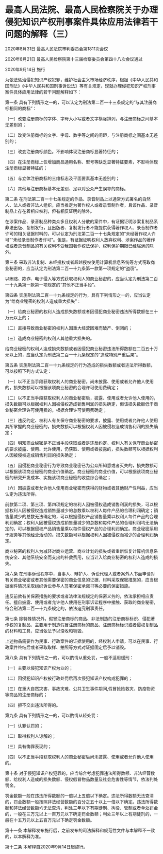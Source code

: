 # 最高人民法院、最高人民检察院关于办理侵犯知识产权刑事案件具体应用法律若干问题的解释（三）

2020年8月31日 最高人民法院审判委员会第1811次会议

2020年8月21日 最高人民检察院第十三届检察委员会第四十八次会议通过

2020年9月14日 施行

<!-- INFO END -->

为依法惩治侵犯知识产权犯罪，维护社会主义市场经济秩序，根据《中华人民共和国刑法》《中华人民共和国刑事诉讼法》等有关规定，现就办理侵犯知识产权刑事案件具体应用法律的若干问题解释如下：

第一条 具有下列情形之一的，可以认定为刑法第二百一十三条规定的“与其注册商标相同的商标”：

（一）改变注册商标的字体、字母大小写或者文字横竖排列，与注册商标之间基本无差别的；

（二）改变注册商标的文字、字母、数字等之间的间距，与注册商标之间基本无差别的；

（三）改变注册商标颜色，不影响体现注册商标显著特征的；

（四）在注册商标上仅增加商品通用名称、型号等缺乏显著特征要素，不影响体现注册商标显著特征的；

（五）与立体注册商标的三维标志及平面要素基本无差别的；

（六）其他与注册商标基本无差别、足以对公众产生误导的商标。

第二条 在刑法第二百一十七条规定的作品、录音制品上以通常方式署名的自然人、法人或者非法人组织，应当推定为著作权人或者录音制作者，且该作品、录音制品上存在着相应权利，但有相反证明的除外。

在涉案作品、录音制品种类众多且权利人分散的案件中，有证据证明涉案复制品系非法出版、复制发行，且出版者、复制发行者不能提供获得著作权人、录音制作者许可的相关证据材料的，可以认定为刑法第二百一十七条规定的“未经著作权人许可”“未经录音制作者许可”。但是，有证据证明权利人放弃权利、涉案作品的著作权或者录音制品的有关权利不受我国著作权法保护、权利保护期限已经届满的除外。

第三条 采取非法复制、未经授权或者超越授权使用计算机信息系统等方式窃取商业秘密的，应当认定为刑法第二百一十九条第一款第一项规定的“盗窃”。

以贿赂、欺诈、电子侵入等方式获取权利人的商业秘密的，应当认定为刑法第二百一十九条第一款第一项规定的“其他不正当手段”。

第四条 实施刑法第二百一十九条规定的行为，具有下列情形之一的，应当认定为“给商业秘密的权利人造成重大损失”：

（一）给商业秘密的权利人造成损失数额或者因侵犯商业秘密违法所得数额在三十万元以上的；

（二）直接导致商业秘密的权利人因重大经营困难而破产、倒闭的；

（三）造成商业秘密的权利人其他重大损失的。

给商业秘密的权利人造成损失数额或者因侵犯商业秘密违法所得数额在二百五十万元以上的，应当认定为刑法第二百一十九条规定的“造成特别严重后果”。

第五条 实施刑法第二百一十九条规定的行为造成的损失数额或者违法所得数额，可以按照下列方式认定：

（一）以不正当手段获取权利人的商业秘密，尚未披露、使用或者允许他人使用的，损失数额可以根据该项商业秘密的合理许可使用费确定；

（二）以不正当手段获取权利人的商业秘密后，披露、使用或者允许他人使用的，损失数额可以根据权利人因被侵权造成销售利润的损失确定，但该损失数额低于商业秘密合理许可使用费的，根据合理许可使用费确定；

（三）违反约定、权利人有关保守商业秘密的要求，披露、使用或者允许他人使用其所掌握的商业秘密的，损失数额可以根据权利人因被侵权造成销售利润的损失确定；

（四）明知商业秘密是不正当手段获取或者是违反约定、权利人有关保守商业秘密的要求披露、使用、允许使用，仍获取、使用或者披露的，损失数额可以根据权利人因被侵权造成销售利润的损失确定；

（五）因侵犯商业秘密行为导致商业秘密已为公众所知悉或者灭失的，损失数额可以根据该项商业秘密的商业价值确定。商业秘密的商业价值，可以根据该项商业秘密的研究开发成本、实施该项商业秘密的收益综合确定；

（六）因披露或者允许他人使用商业秘密而获得的财物或者其他财产性利益，应当认定为违法所得。

前款第二项、第三项、第四项规定的权利人因被侵权造成销售利润的损失，可以根据权利人因被侵权造成销售量减少的总数乘以权利人每件产品的合理利润确定；销售量减少的总数无法确定的，可以根据侵权产品销售量乘以权利人每件产品的合理利润确定；权利人因被侵权造成销售量减少的总数和每件产品的合理利润均无法确定的，可以根据侵权产品销售量乘以每件侵权产品的合理利润确定。商业秘密系用于服务等其他经营活动的，损失数额可以根据权利人因被侵权而减少的合理利润确定。

商业秘密的权利人为减轻对商业运营、商业计划的损失或者重新恢复计算机信息系统安全、其他系统安全而支出的补救费用，应当计入给商业秘密的权利人造成的损失。

第六条 在刑事诉讼程序中，当事人、辩护人、诉讼代理人或者案外人书面申请对有关商业秘密或者其他需要保密的商业信息的证据、材料采取保密措施的，应当根据案件情况采取组织诉讼参与人签署保密承诺书等必要的保密措施。

违反前款有关保密措施的要求或者法律法规规定的保密义务的，依法承担相应责任。擅自披露、使用或者允许他人使用在刑事诉讼程序中接触、获取的商业秘密，符合刑法第二百一十九条规定的，依法追究刑事责任。

第七条 除特殊情况外，假冒注册商标的商品、非法制造的注册商标标识、侵犯著作权的复制品、主要用于制造假冒注册商标的商品、注册商标标识或者侵权复制品的材料和工具，应当依法予以没收和销毁。

上述物品需要作为民事、行政案件的证据使用的，经权利人申请，可以在民事、行政案件终结后或者采取取样、拍照等方式对证据固定后予以销毁。

第八条 具有下列情形之一的，可以酌情从重处罚，一般不适用缓刑：

（一）主要以侵犯知识产权为业的；

（二）因侵犯知识产权被行政处罚后再次侵犯知识产权构成犯罪的；

（三）在重大自然灾害、事故灾难、公共卫生事件期间,假冒抢险救灾、防疫物资等商品的注册商标的；

（四）拒不交出违法所得的。

第九条 具有下列情形之一的，可以酌情从轻处罚：

（一）认罪认罚的；

（二）取得权利人谅解的；

（三）具有悔罪表现的；

（四）以不正当手段获取权利人的商业秘密后尚未披露、使用或者允许他人使用的。

第十条 对于侵犯知识产权犯罪的，应当综合考虑犯罪违法所得数额、非法经营数额、给权利人造成的损失数额、侵权假冒物品数量及社会危害性等情节，依法判处罚金。

罚金数额一般在违法所得数额的一倍以上五倍以下确定。违法所得数额无法查清的，罚金数额一般按照非法经营数额的百分之五十以上一倍以下确定。违法所得数额和非法经营数额均无法查清，判处三年以下有期徒刑、拘役、管制或者单处罚金的，一般在三万元以上一百万元以下确定罚金数额；判处三年以上有期徒刑的，一般在十五万元以上五百万元以下确定罚金数额。

第十一条 本解释发布施行后，之前发布的司法解释和规范性文件与本解释不一致的，以本解释为准。

第十二条 本解释自2020年9月14日起施行。